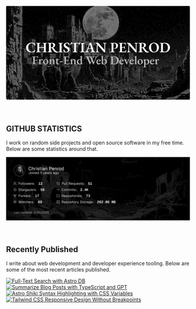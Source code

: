 
<picture>
  <source media="(prefers-color-scheme: dark)" srcset="assets/banner.dark.png?v=dcec8a52-ccf1-443a-be5c-b918da03ed8b" width="843px" />
  <source media="(prefers-color-scheme: light)" srcset="assets/banner.light.png?v=dcec8a52-ccf1-443a-be5c-b918da03ed8b" width="843px" />
  <img src="assets/banner.dark.png?v=dcec8a52-ccf1-443a-be5c-b918da03ed8b" alt="Banner" width="843px" />
</picture>
<br />
<br />
<br />
<h2>GITHUB STATISTICS</h2>
<p>I work on random side projects and open source software in my free time. Below are some statistics around that.</p>
<picture>
  <source media="(prefers-color-scheme: dark)" srcset="assets/statistics.dark.png?v=dcec8a52-ccf1-443a-be5c-b918da03ed8b" width="843px" />
  <source media="(prefers-color-scheme: light)" srcset="assets/statistics.light.png?v=dcec8a52-ccf1-443a-be5c-b918da03ed8b" width="843px" />
  <img src="assets/statistics.dark.png?v=dcec8a52-ccf1-443a-be5c-b918da03ed8b" alt="Github Statistics" width="843px" />
</picture>
<br />
<br />
<br />
<h2>Recently Published</h2>
<p>I write about web development and developer experience tooling. Below are some of the most recent articles published.</p>
<a href="https://christianpenrod.com/blog/full-text-search-with-astro-db"><img src="https://christianpenrod.com/blog/full-text-search-with-astro-db.png?v=dcec8a52-ccf1-443a-be5c-b918da03ed8b" alt="Full-Text Search with Astro DB" width="421px" /></a>
<a href="https://christianpenrod.com/blog/summarize-blog-posts-with-typescript-and-gpt"><img src="https://christianpenrod.com/blog/summarize-blog-posts-with-typescript-and-gpt.png?v=dcec8a52-ccf1-443a-be5c-b918da03ed8b" alt="Summarize Blog Posts with TypeScript and GPT" width="421px" /></a>
<a href="https://christianpenrod.com/blog/astro-shiki-syntax-highlighting-with-css-variables"><img src="https://christianpenrod.com/blog/astro-shiki-syntax-highlighting-with-css-variables.png?v=dcec8a52-ccf1-443a-be5c-b918da03ed8b" alt="Astro Shiki Syntax Highlighting with CSS Variables" width="421px" /></a>
<a href="https://christianpenrod.com/blog/tailwindcss-responsive-design-without-breakpoints"><img src="https://christianpenrod.com/blog/tailwindcss-responsive-design-without-breakpoints.png?v=dcec8a52-ccf1-443a-be5c-b918da03ed8b" alt="Tailwind CSS Responsive Design Without Breakpoints" width="421px" /></a>
